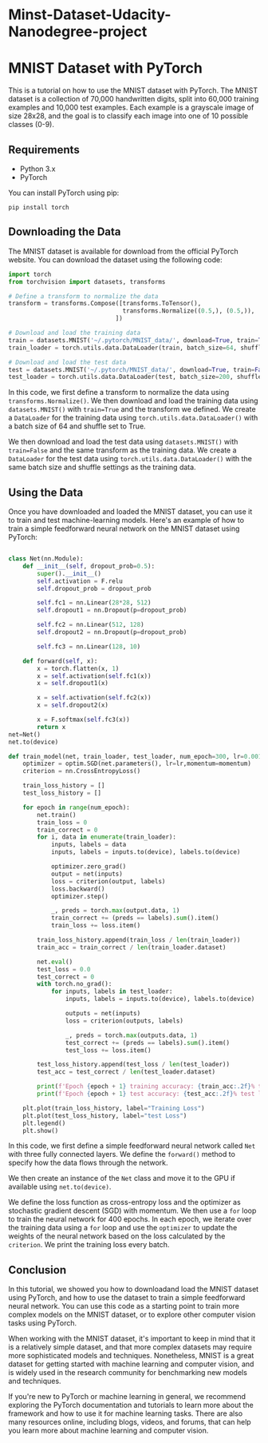 # Minst-Dataset-Udacity-Nanodegree-project
# MNIST Dataset with PyTorch

This is a tutorial on how to use the MNIST dataset with PyTorch. The MNIST dataset is a collection of 70,000 handwritten digits, split into 60,000 training examples and 10,000 test examples. Each example is a grayscale image of size 28x28, and the goal is to classify each image into one of 10 possible classes (0-9).

## Requirements

- Python 3.x
- PyTorch

You can install PyTorch using pip:

```
pip install torch
```

## Downloading the Data

The MNIST dataset is available for download from the official PyTorch website. You can download the dataset using the following code:

```python
import torch
from torchvision import datasets, transforms

# Define a transform to normalize the data
transform = transforms.Compose([transforms.ToTensor(),
                                transforms.Normalize((0.5,), (0.5,)),
                              ])

# Download and load the training data
train = datasets.MNIST('~/.pytorch/MNIST_data/', download=True, train=True, transform=transform)
train_loader = torch.utils.data.DataLoader(train, batch_size=64, shuffle=True)

# Download and load the test data
test = datasets.MNIST('~/.pytorch/MNIST_data/', download=True, train=False, transform=transform)
test_loader = torch.utils.data.DataLoader(test, batch_size=200, shuffle=True)
```

In this code, we first define a transform to normalize the data using `transforms.Normalize()`. We then download and load the training data using `datasets.MNIST()` with `train=True` and the transform we defined. We create a `DataLoader` for the training data using `torch.utils.data.DataLoader()` with a batch size of 64 and shuffle set to True.

We then download and load the test data using `datasets.MNIST()` with `train=False` and the same transform as the training data. We create a `DataLoader` for the test data using `torch.utils.data.DataLoader()` with the same batch size and shuffle settings as the training data.

## Using the Data

Once you have downloaded and loaded the MNIST dataset, you can use it to train and test machine-learning models. Here's an example of how to train a simple feedforward neural network on the MNIST dataset using PyTorch:

```python

class Net(nn.Module):
    def __init__(self, dropout_prob=0.5):
        super().__init__()
        self.activation = F.relu
        self.dropout_prob = dropout_prob

        self.fc1 = nn.Linear(28*28, 512)
        self.dropout1 = nn.Dropout(p=dropout_prob)

        self.fc2 = nn.Linear(512, 128)
        self.dropout2 = nn.Dropout(p=dropout_prob)

        self.fc3 = nn.Linear(128, 10)

    def forward(self, x):
        x = torch.flatten(x, 1)
        x = self.activation(self.fc1(x))
        x = self.dropout1(x)

        x = self.activation(self.fc2(x))
        x = self.dropout2(x)

        x = F.softmax(self.fc3(x))
        return x
net=Net()    
net.to(device)

def train_model(net, train_loader, test_loader, num_epoch=300, lr=0.001, momentum=0.5):
    optimizer = optim.SGD(net.parameters(), lr=lr,momentum=momentum)
    criterion = nn.CrossEntropyLoss()

    train_loss_history = []
    test_loss_history = []

    for epoch in range(num_epoch):
        net.train()
        train_loss = 0
        train_correct = 0
        for i, data in enumerate(train_loader):
            inputs, labels = data
            inputs, labels = inputs.to(device), labels.to(device)

            optimizer.zero_grad()
            output = net(inputs)
            loss = criterion(output, labels)
            loss.backward()
            optimizer.step()

            _, preds = torch.max(output.data, 1)
            train_correct += (preds == labels).sum().item()
            train_loss += loss.item()

        train_loss_history.append(train_loss / len(train_loader))
        train_acc = train_correct / len(train_loader.dataset)

        net.eval()
        test_loss = 0.0
        test_correct = 0
        with torch.no_grad():
            for inputs, labels in test_loader:
                inputs, labels = inputs.to(device), labels.to(device)

                outputs = net(inputs)
                loss = criterion(outputs, labels)

                _, preds = torch.max(outputs.data, 1)
                test_correct += (preds == labels).sum().item()
                test_loss += loss.item()

        test_loss_history.append(test_loss / len(test_loader))
        test_acc = test_correct / len(test_loader.dataset)

        print(f'Epoch {epoch + 1} training accuracy: {train_acc:.2f}% training loss: {train_loss / len(train_loader):.5f}')
        print(f'Epoch {epoch + 1} test accuracy: {test_acc:.2f}% test loss: {test_loss / len(test_loader):.5f}')

    plt.plot(train_loss_history, label="Training Loss")
    plt.plot(test_loss_history, label="test Loss")
    plt.legend()
    plt.show()
```

In this code, we first define a simple feedforward neural network called `Net` with three fully connected layers. We define the `forward()` method to specify how the data flows through the network.

We then create an instance of the `Net` class and move it to the GPU if available using `net.to(device)`.

We define the loss function as cross-entropy loss and the optimizer as stochastic gradient descent (SGD) with momentum. We then use a `for` loop to train the neural network for 400 epochs. In each epoch, we iterate over the training data using a `for` loop and use the `optimizer` to update the weights of the neural network based on the loss calculated by the `criterion`. We print the training loss every batch.

## Conclusion

In this tutorial, we showed you how to downloadand load the MNIST dataset using PyTorch, and how to use the dataset to train a simple feedforward neural network. You can use this code as a starting point to train more complex models on the MNIST dataset, or to explore other computer vision tasks using PyTorch.

When working with the MNIST dataset, it's important to keep in mind that it is a relatively simple dataset, and that more complex datasets may require more sophisticated models and techniques. Nonetheless, MNIST is a great dataset for getting started with machine learning and computer vision, and is widely used in the research community for benchmarking new models and techniques.

If you're new to PyTorch or machine learning in general, we recommend exploring the PyTorch documentation and tutorials to learn more about the framework and how to use it for machine learning tasks. There are also many resources online, including blogs, videos, and forums, that can help you learn more about machine learning and computer vision.
